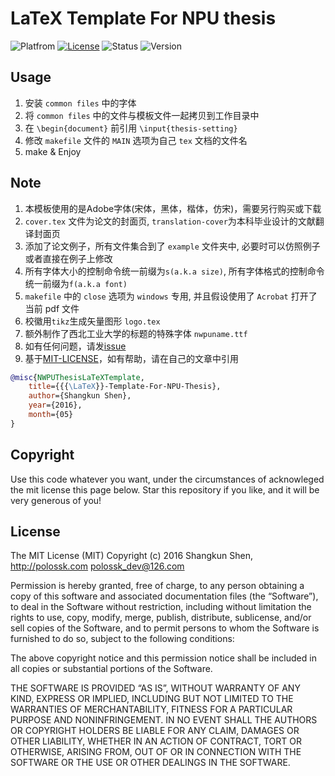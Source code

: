# LaTeX Template For NPU thesis
![Platfrom](https://img.shields.io/badge/Platfrom-TeXLive2016-3D6117.svg)
[![License](https://img.shields.io/badge/license-MIT-blue.svg)](LICENSE)
![Status](https://img.shields.io/badge/status-complete-brightgreen.svg)
![Version](https://img.shields.io/badge/version-v1.3.1-674EA7.svg)

## Usage
1. 安装 `common files` 中的字体
2. 将 `common files` 中的文件与模板文件一起拷贝到工作目录中
3. 在 `\begin{document}` 前引用 `\input{thesis-setting}`
4. 修改 `makefile` 文件的 `MAIN` 选项为自己 `tex` 文档的文件名
5. make & Enjoy

## Note
1. 本模板使用的是Adobe字体(宋体，黑体，楷体，仿宋)，需要另行购买或下载
2. `cover.tex` 文件为论文的封面页, `translation-cover`为本科毕业设计的文献翻译封面页
3. 添加了论文例子，所有文件集合到了 `example` 文件夹中, 必要时可以仿照例子或者直接在例子上修改
4. 所有字体大小的控制命令统一前缀为`s(a.k.a size)`, 所有字体格式的控制命令统一前缀为`f(a.k.a font)`
5. `makefile` 中的 `close` 选项为 `windows` 专用, 并且假设使用了 `Acrobat` 打开了当前 pdf 文件
6. 校徽用`tikz`生成矢量图形 `logo.tex`
7. 额外制作了西北工业大学的标题的特殊字体 `nwpuname.ttf`
8. 如有任何问题，请发[issue](https://github.com/polossk/LeTeX-Template-For-NPU-Thesis/issues/new)
9. 基于[MIT-LICENSE](LICENSE)，如有帮助，请在自己的文章中引用
```bibtex
@misc{NWPUThesisLaTeXTemplate,
    title={{{\LaTeX}}-Template-For-NPU-Thesis},
    author={Shangkun Shen},
    year={2016},
    month={05}
}
```

## Copyright
Use this code whatever you want, under the circumstances of acknowleged the
mit license this page below. Star this repository if you like, and it will
be very generous of you!

## License
The MIT License (MIT)
Copyright (c) 2016 Shangkun Shen, http://polossk.com <polossk_dev@126.com>

Permission is hereby granted, free of charge, to any person obtaining a copy
of this software and associated documentation files (the “Software”), to deal
in the Software without restriction, including without limitation the rights
to use, copy, modify, merge, publish, distribute, sublicense, and/or sell
copies of the Software, and to permit persons to whom the Software is
furnished to do so, subject to the following conditions:

The above copyright notice and this permission notice shall be included in
all copies or substantial portions of the Software.

THE SOFTWARE IS PROVIDED “AS IS”, WITHOUT WARRANTY OF ANY KIND, EXPRESS OR
IMPLIED, INCLUDING BUT NOT LIMITED TO THE WARRANTIES OF MERCHANTABILITY,
FITNESS FOR A PARTICULAR PURPOSE AND NONINFRINGEMENT. IN NO EVENT SHALL THE
AUTHORS OR COPYRIGHT HOLDERS BE LIABLE FOR ANY CLAIM, DAMAGES OR OTHER
LIABILITY, WHETHER IN AN ACTION OF CONTRACT, TORT OR OTHERWISE, ARISING FROM,
OUT OF OR IN CONNECTION WITH THE SOFTWARE OR THE USE OR OTHER DEALINGS IN
THE SOFTWARE.
